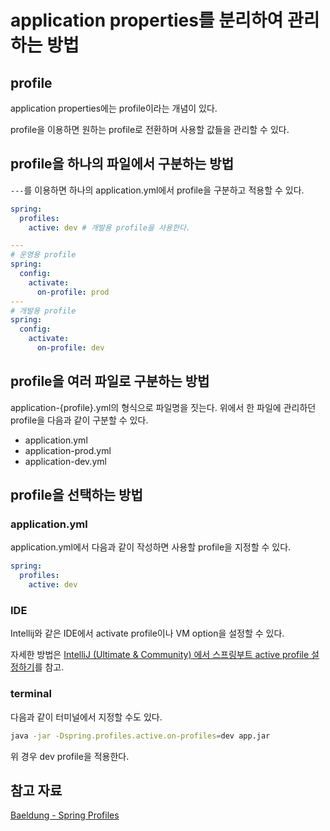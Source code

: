 # application properties를 분리하여 관리하는 방법

## profile

application properties에는 profile이라는 개념이 있다.

profile을 이용하면 원하는 profile로 전환하며 사용할 값들을 관리할 수 있다.

## profile을 하나의 파일에서 구분하는 방법

`---`를 이용하면 하나의 application.yml에서 profile을 구분하고 적용할 수 있다.

```yml
spring:
  profiles:
    active: dev # 개발용 profile을 사용한다.

---
# 운영용 profile
spring:
  config:
    activate:
      on-profile: prod
---
# 개발용 profile
spring:
  config:
    activate:
      on-profile: dev
```

## profile을 여러 파일로 구분하는 방법

application-{profile}.yml의 형식으로 파일명을 짓는다. 위에서 한 파일에 관리하던 profile을 다음과 같이 구분할 수 있다.

* application.yml
* application-prod.yml
* application-dev.yml

## profile을 선택하는 방법

### application.yml

application.yml에서 다음과 같이 작성하면 사용할 profile을 지정할 수 있다.

```yml
spring:
  profiles:
    active: dev
```

### IDE

Intellij와 같은 IDE에서 activate profile이나 VM option을 설정할 수
있다.

자세한
방법은 [IntelliJ (Ultimate & Community) 에서 스프링부트 active profile 설정하기](https://jojoldu.tistory.com/547)를
참고.

### terminal

다음과 같이 터미널에서 지정할 수도 있다.

```bash
java -jar -Dspring.profiles.active.on-profiles=dev app.jar
```

위 경우 dev profile을 적용한다.

## 참고 자료

[Baeldung - Spring Profiles](https://www.baeldung.com/spring-profiles)
